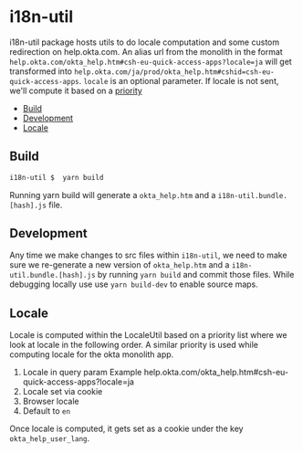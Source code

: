# i18n-util

  
i18n-util package hosts utils to do locale computation and some custom redirection on help.okta.com. An alias url from the monolith in the format `help.okta.com/okta_help.htm#csh-eu-quick-access-apps?locale=ja` will get transformed into `help.okta.com/ja/prod/okta_help.htm#cshid=csh-eu-quick-access-apps`. `locale` is an optional parameter. If locale is not sent, we'll compute it based on a [priority](#locale)

<!-- toc -->

*  [Build](#build)
*  [Development](#development)
*  [Locale](#locale)


<!-- tocstop -->

## Build

<!-- build -->

 
```sh
i18n-util $  yarn build
```
Running yarn build will generate a `okta_help.htm` and a `i18n-util.bundle.[hash].js` file. 

<!-- buildstop -->

## Development

<!-- development -->

Any time we make changes to src files within `i18n-util`, we need to make sure we re-generate a new version of `okta_help.htm` and a `i18n-util.bundle.[hash].js` by running `yarn build` and commit those files. While debugging locally use use `yarn build-dev` to enable source maps.

<!-- developmentstop -->

## Locale

<!-- locale -->

  Locale is computed within the LocaleUtil based on a priority list where we look at locale in the following order. A similar priority is used while computing locale for the okta monolith app.

 1. Locale in query param Example help.okta.com/okta_help.htm#csh-eu-quick-access-apps?locale=ja
 2. Locale set via cookie
 3. Browser locale
 4. Default to `en`

Once locale is computed, it gets set as a cookie under the key `okta_help_user_lang`.
<!-- localestop -->


